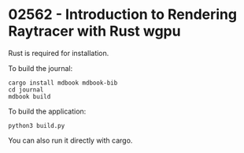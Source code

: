 # 02562 - Introduction to Rendering Raytracer with Rust wgpu

Rust is required for installation.

To build the journal:

```shell
cargo install mdbook mdbook-bib
cd journal
mdbook build
```

To build the application:

```shell
python3 build.py
```

You can also run it directly with cargo.